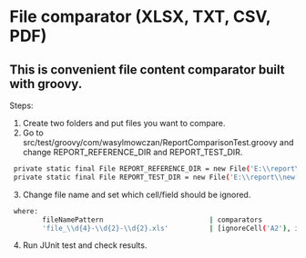 # File comparator (XLSX, TXT, CSV, PDF)

## This is convenient file content comparator built with groovy. 
Steps: 
1. Create two folders and put files you want to compare.
2. Go to src/test/groovy/com/wasylmowczan/ReportComparisonTest.groovy and change REPORT_REFERENCE_DIR and REPORT_TEST_DIR.

```sh
 private static final File REPORT_REFERENCE_DIR = new File('E:\\report\\old')
 private static final File REPORT_TEST_DIR = new File('E:\\report\\new')
```

3. Change file name and set which cell/field should be ignored.

```sh
 where:
        fileNamePattern                          | comparators
        'file_\\d{4}-\\d{2}-\\d{2}.xls'          | [ignoreCell('A2'), ignoreCell('B3')]
```
4. Run JUnit test and check results.   
